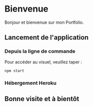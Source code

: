 # Bienvenue

Bonjour et bienvenue sur mon Portfolio.

## Lancement de l'application
### Depuis la ligne de commande
Pour accéder au visuel, veuillez taper :
```bash
npm start
```

### Hébergement Heroku

## Bonne visite et à bientôt